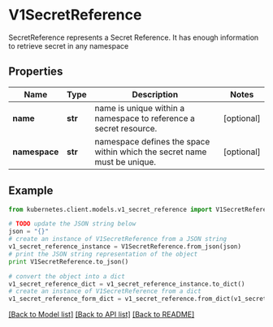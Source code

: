 # V1SecretReference

SecretReference represents a Secret Reference. It has enough information to retrieve secret in any namespace

## Properties
Name | Type | Description | Notes
------------ | ------------- | ------------- | -------------
**name** | **str** | name is unique within a namespace to reference a secret resource. | [optional] 
**namespace** | **str** | namespace defines the space within which the secret name must be unique. | [optional] 

## Example

```python
from kubernetes.client.models.v1_secret_reference import V1SecretReference

# TODO update the JSON string below
json = "{}"
# create an instance of V1SecretReference from a JSON string
v1_secret_reference_instance = V1SecretReference.from_json(json)
# print the JSON string representation of the object
print V1SecretReference.to_json()

# convert the object into a dict
v1_secret_reference_dict = v1_secret_reference_instance.to_dict()
# create an instance of V1SecretReference from a dict
v1_secret_reference_form_dict = v1_secret_reference.from_dict(v1_secret_reference_dict)
```
[[Back to Model list]](../README.md#documentation-for-models) [[Back to API list]](../README.md#documentation-for-api-endpoints) [[Back to README]](../README.md)



